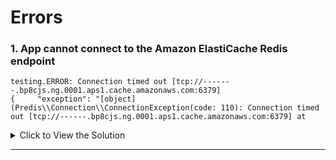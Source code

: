 
# Errors
### 1. App cannot connect to the Amazon ElastiCache Redis endpoint
```
testing.ERROR: Connection timed out [tcp://-------.bp8cjs.ng.0001.aps1.cache.amazonaws.com:6379]
{     "exception": "[object] (Predis\\Connection\\ConnectionException(code: 110): Connection timed out [tcp://------.bp8cjs.ng.0001.aps1.cache.amazonaws.com:6379] at
```
<details>
  <summary>Click to View the Solution</summary>
  
# Redis Connection Timeout – Resolution Steps

**Error Observed**

```
[testing.ERROR] Connection timed out [tcp://mallick-devortest.bp8cjs.ng.0001.aps1.cache.amazonaws.com:6379]
exception: Predis\Connection\ConnectionException(code: 110)
```

---

## Root Cause

The ECS task's security group was **not authorized** to access the Redis port (`6379`) on the ElastiCache (Redis OSS) cluster. As a result, Redis was timing out.

---

## Step-by-Step Resolution

### **1. Identify Redis ElastiCache VPC and Security Group**

* Navigate to: **AWS Console → ElastiCache → Redis → Your Cluster**
* Confirm:

  * **VPC** where Redis is deployed
  * **Security Group** attached to Redis

### **2. Identify ECS Task's Security Group**

* Navigate to: **ECS → Clusters → Tasks**
* Click on the task → Check **Network** section:

  * **VPC** (should match Redis)
  * **Security Group** attached to task ENI

### **3. Modify Redis Security Group Inbound Rules**

* Go to: **EC2 → Security Groups → Redis Security Group**
* Edit **Inbound Rules**:

  * **Type**: Custom TCP
  * **Protocol**: TCP
  * **Port Range**: 6379
  * **Source**: Select **ECS Task's Security Group**
* Save changes

### Outcome:

After adding the ECS task's security group as an allowed source on port **6379**, Laravel was able to connect to Redis successfully.

---

## Notes

* Both ECS and Redis **must be in the same VPC**, or VPC peering must be properly configured.
* Security Groups must allow **bidirectional traffic** (ECS → Redis on 6379).
* No VPC NACLs or route table issues were present.
* This fix applies to Redis **without public access** — common in VPC-isolated environments.

---

</details>

---
